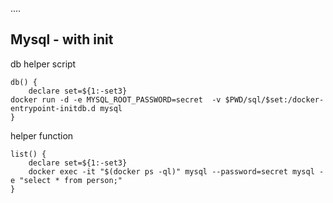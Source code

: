 ....


## Mysql - with init

db helper script
```
db() {
    declare set=${1:-set3}
docker run -d -e MYSQL_ROOT_PASSWORD=secret  -v $PWD/sql/$set:/docker-entrypoint-initdb.d mysql
}
```

helper function
```
list() {
    declare set=${1:-set3}
    docker exec -it "$(docker ps -ql)" mysql --password=secret mysql -e "select * from person;"
}
```
